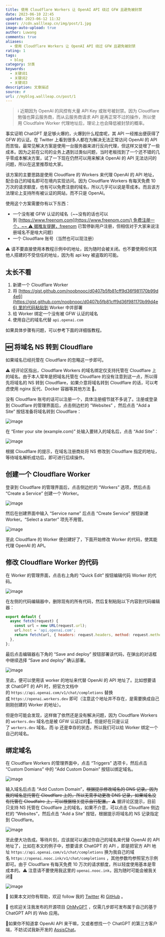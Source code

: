 ```yaml
---
title: 使用 Cloudflare Workers 让 OpenAI API 绕过 GFW 且避免被封禁
date: 2023-06-10 22:45
updated: 2023-06-12 11:32
cover: //cdn.wallleap.cn/img/post/1.jpg
image-auto-upload: true
author: Luwang
comments: true
aliases:
  - 使用 Cloudflare Workers 让 OpenAI API 绕过 GFW 且避免被封禁
rating: 1
tags:
  - blog
category: 分类
keywords:
  - 关键词1
  - 关键词2
  - 关键词3
description: 文章描述
source: #
url: //myblog.wallleap.cn/post/1
---
```


> ℹ️ 近期因为 OpenAI 的风控有大量 API Key 或账号被封禁。因为 Cloudflare 勉强也算云服务商，而从云服务商请求 API 是再正常不过的操作，所以使用 Cloudfalre Worker 代理地址后，理论上也会降低被封禁的概率。

事实证明 ChatGPT 是足够火爆的，火爆到什么程度呢，其 API 一经推出便获得了 GFW 的认证。在 Twitter 上看到很多人都在为解决无法正常访问 OpenAI 的 API 而苦恼，最常见解决方案是使用一台服务器来进行反向代理，但这样又徒增了一些成本。因为之前在公司的业务上遇到过类似问题，当时老板找到了一个还不错的几乎零成本解决方案，试了一下现在仍然可以用来解决 OpenAI 的 API 无法访问的问题，所以在这里推荐给大家。

该方案的主要思路是使用 Cloudflare 的 Workers 来代理 OpenAI 的 API 地址，配合自己的域名即可在境内实现访问。因为 Cloudflare Workers 有每天免费 10 万次的请求额度，也有可以免费注册的域名，所以几乎可以说是零成本。而且该方法理论上支持所有被认证的网站，而不只是 OpenAI。

使用这个方案需要你有以下东西：

- 一个没有被 GFW 认证的域名（~~没有的话也可以到 [https://www.freenom.com](https://www.freenom.com/) 免费注册一个，~~ ⚠️ 据推友提醒，freenom 已暂停新用户注册，但相信对于大家来说注册域名不是啥大问题）
- 一个 Cloudflare 账号（当然也可以现注册）

⚠️ 请不要直接使用本教程示例中的地址，因为随时会被关闭。也不要使用任何其他人搭建的不受信任的地址，因为有 api key 被盗取的可能。

## 太长不看

1. 新建一个 Cloudflare Worker
2. 将 [https://gist.github.com/noobnooc/d0407b5fb81cff9d36f981170b99d4e6](https://gist.github.com/noobnooc/d0407b5fb81cff9d36f981170b99d4e6) 里的代码粘贴到 Worker 中并部署
3. 给 Worker 绑定一个没有被 GFW 认证的域名
4. 使用自己的域名代替 `api.openai.com`

如果具体步骤有问题，可以参考下面的详细版教程。

## 🆕 将域名 NS 转到 Cloudflare

如果域名已经托管在 Cloudflare 的忽略这一步即可。

⚠️ 经评论区指出，Cloudflare Workers 的域名绑定仅支持托管在 Cloudflare 上的域名。由于本人常年是把域名托管在 Cloudflare 的没有注意到这一点，所以得先将域名的 NS 转到 Cloudflare，如果介意将域名转到 Cloudflare 的话，可以考虑使用 nginx 反代、Docker 容器等其他方法 🥲。

没有 Cloudflare 账号的话可以注册一个，具体注册细节就不多说了。注册或登录到 Cloudflare 的管理界面后，点击侧边栏的 “Websites” ，然后点击 “Add a Site” 按钮准备将域名转到 Cloudflare：

![image](https://cdn.wallleap.cn/img/pic/illustration/202306102247788.png?imageMogr2/format/webp/interlace/1/quality/80%7Cwatermark/1/image/aHR0cDovL3dhbGxsZWFwLTEyNTkwODQzMzAuY29zLmFwLWd1YW5nemhvdS5teXFjbG91ZC5jb20vaW1nL3dhdGVybWFyazEucG5n/gravity/southeast/dx/16/dy/16/scatype/3/spcent/10/dissolve/90%7Cwatermark/3/type/3/text/bHV3YW5nMHdhbGxsZWFw)

在 “Enter your site (example.com)” 处输入要转入的域名后，点击 “Add Site”：

![image](https://cdn.wallleap.cn/img/pic/illustration/202306102248540.png?imageMogr2/format/webp/interlace/1/quality/80%7Cwatermark/1/image/aHR0cDovL3dhbGxsZWFwLTEyNTkwODQzMzAuY29zLmFwLWd1YW5nemhvdS5teXFjbG91ZC5jb20vaW1nL3dhdGVybWFyazEucG5n/gravity/southeast/dx/16/dy/16/scatype/3/spcent/10/dissolve/90%7Cwatermark/3/type/3/text/bHV3YW5nMHdhbGxsZWFw)

根据 Cloudflare 的提示，在域名注册商处将 NS 修改到 Cloudflare 指定的地址，等待域名解析成功后，即可进行后续操作。

## 创建一个 Cloudflare Worker

登录到 Cloudflare 的管理界面后，点击侧边栏的 “Workers” 选项，然后点击 “Create a Service” 创建一个 Worker。

![image](https://cdn.wallleap.cn/img/pic/illustration/202306102248136.png?imageMogr2/format/webp/interlace/1/quality/80%7Cwatermark/1/image/aHR0cDovL3dhbGxsZWFwLTEyNTkwODQzMzAuY29zLmFwLWd1YW5nemhvdS5teXFjbG91ZC5jb20vaW1nL3dhdGVybWFyazEucG5n/gravity/southeast/dx/16/dy/16/scatype/3/spcent/10/dissolve/90%7Cwatermark/3/type/3/text/bHV3YW5nMHdhbGxsZWFw)

然后在创建界面中输入 “Service name” 后点击 “Create Service” 按钮新建 Worker。“Select a starter” 项先不用管。

![image](https://cdn.wallleap.cn/img/pic/illustration/202306102249403.png?imageMogr2/format/webp/interlace/1/quality/80%7Cwatermark/1/image/aHR0cDovL3dhbGxsZWFwLTEyNTkwODQzMzAuY29zLmFwLWd1YW5nemhvdS5teXFjbG91ZC5jb20vaW1nL3dhdGVybWFyazEucG5n/gravity/southeast/dx/16/dy/16/scatype/3/spcent/10/dissolve/90%7Cwatermark/3/type/3/text/bHV3YW5nMHdhbGxsZWFw)

至此 Cloudflare 的 Worker 便创建好了，下面开始修改 Worker 的代码，使其能代理 OpenAI 的 API。

## 修改 Cloudflare Worker 的代码

在 Worker 的管理界面，点击右上角的 “Quick Edit” 按钮编辑代码 Worker 的代码。

![image](https://cdn.wallleap.cn/img/pic/illustration/202306102250234.png)

在左侧的代码编辑器中，删除现有的所有代码，然后复制粘贴以下内容到代码编辑器：

```js
export default {
  async fetch(request) {
    const url = new URL(request.url);
    url.host = 'api.openai.com';
    return fetch(url, { headers: request.headers, method: request.method, body: request.body });
  },
};
```

最后点击编辑器右下角的 “Save and deploy” 按钮部署该代码，在弹出的对话框中继续选择 “Save and deploy” 确认部署。

![image](https://cdn.wallleap.cn/img/pic/illustration/202306102251780.png)

至此，便可以使用该 worker 的地址来代替 OpenAI 的 API 地址了。比如想要请求 ChatGPT 的 API 时，把官方文档中的 `https://api.openai.com/v1/chat/completions` 替换成 `https://openai.workers.dev` 即可（注意这个地址并不存在，是需要换成自己刚刚创建的 Worker 的地址）。

但是你可能会发现，这样做了依然还是没有解决问题，因为 Cloudflare Workers 的 `workers.dev` 域名也是被 GFW 认证过的🥲。但是好在只是认证了 `workers.dev` 域名，而 ip 还是幸存的状态，所以我们可以给 Worker 绑定一个自己的域名。

## 绑定域名

在 Cloudflare Workers 的管理界面中，点击 “Triggers” 选项卡，然后点击 “Custom Domians” 中的 “Add Custom Domain” 按钮以绑定域名。

![image](https://cdn.wallleap.cn/img/pic/illustration/202306102251543.png)

输入域名后点击 “Add Custom Domain”，~~根据提示修改域名的 DNS 记录。因为我的域名是托管在 Cloudflare 上的，所以无需手动更改 DNS 记录，如果域名没有托管在 Cloudfalre 上，可以根据相关提示自行配置。~~ ⚠️ 据评论区提示，目前只支持 NS 托管在 Cloudflare 上的域名，如果不介意，可以点击 Cloudflare 侧边栏的 “Websites”，然后点击 “Add a Site” 按钮，根据提示将域名的 NS 记录指定到 Cloudflare。

![image](https://cdn.wallleap.cn/img/pic/illustration/202306102252745.png)

至此便大功告成。等待片刻，应该就可以通过你自己的域名来代替 OpenAI 的 API 地址了，比如在本文的例子中，想要请求 ChatGPT 的 API ，即是把官方 API 地址 `https://api.openai.com/v1/chat/completions` 换为我自己的域名 `https://openai.nooc.ink/v1/chat/completions` ，其他参数均参照官方示例即可。由于 Cloudflare 有每天免费 10 万次的请求额度，所以轻度使用基本是零成本的。⚠️ 注意请不要使用我这里的 `openai.nooc.ink`，因为随时可能会被我关闭🤪

![image](https://cdn.wallleap.cn/img/pic/illustration/202306102252814.png)

🥰 如果本文对你有帮助，欢迎 follow 我的 [Twitter](https://twitter.com/noobnooc) 和 [GitHub](https://github.com/noobnooc) 。

🤖 也欢迎关注我发布的开源项目 [OhMyGPT](https://github.com/noobnooc/ohmygpt.git) ，仅需几步即可发布属于自己的基于 ChatGPT API 的 Web 应用。

📱如果你不知道拿 OpenAI API 来干嘛，又或者想找一个 ChatGPT 的第三方客户端，不妨试试我新开发的 [AssisChat](https://apps.apple.com/us/app/assischat/id6446092669)。
